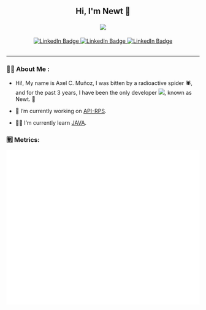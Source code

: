 <div id="body" align="center">
  <h2>
    <p>Hi, I'm Newt 🐲<p>
  </h2>
  <img src="https://media.giphy.com/media/5Z679ITUbZTodxmd9d/giphy.gif" width="500"/>
  <br>
  <br>
  <div id="header" align="center">
  <div id="badges">
    <a href="https://www.linkedin.com/in/axel-mu%C3%B1oz/" target="_blank" >
      <img src="https://img.shields.io/badge/LinkedIn-blue?style=for-the-badge&logo=linkedin&logoColor=white" alt="LinkedIn Badge"/>
    </a>
    <a href="https://newtyf.com" target="_blank" >
      <img src="https://img.shields.io/badge/Portfolio-black?style=for-the-badge&logo=acclaim&logoColor=white" alt="LinkedIn Badge"/>
    </a>
    <a href="https://leetcode.com/Trez_/" target="_blank" >
      <img src="https://img.shields.io/badge/LeetCode-yellow?style=for-the-badge&logo=leetcode&logoColor=black" alt="LinkedIn Badge"/>
    </a>
  </div>
  <img src="https://komarev.com/ghpvc/?username=newtyf&style=flat-square&color=blue" alt=""/>
</div>
</div>

---

### 👨‍💻 About Me :

- Hi!, My name is Axel C. Muñoz, I was bitten by a radioactive spider 🕷, and for the past 3 years, I have been the only developer <img src="https://media.giphy.com/media/WUlplcMpOCEmTGBtBW/giphy.gif" width="30">, known as Newt. 👺

- 🔭 I’m currently working on [API-RPS](https://github.com/newtyf/api-rps).

- 👨‍🎓 I’m currently learn [JAVA](https://www.java.com/en/).

### 🈹 Metrics:

<Picture>
  <img src="/github-metrics.svg">
</Picture>

